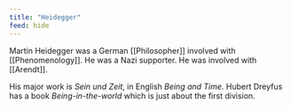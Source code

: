 ```yaml
---
title: "Heidegger"
feed: hide
---
```


Martin Heidegger was a German [[Philosopher]] involved with [[Phenomenology]]. He was a Nazi supporter. He was involved with [[Arendt]]. 

His major work is _Sein und Zeit_, in English _Being and Time_. Hubert Dreyfus has a book _Being-in-the-world_ which is just about the first division. 